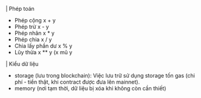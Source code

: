 | Phép toán
- Phép cộng x + y
- Phép trừ x - y
- Phép nhân x * y
- Phép chia x / y
- Chia lấy phần dư x % y
- Lũy thừa x ** y (x mũ y

| Kiểu dữ liệu 
- storage (lưu trong blockchain): Việc lưu trữ sử dụng storage tốn gas (chi phí - tiền thật, khi contract được đưa lên mainnet).
- memory (nơi tạm thời, dữ liệu bị xóa khi không còn cần thiết)

